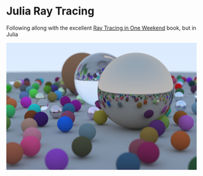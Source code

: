 # Julia Ray Tracing

Following allong with the excellent [Ray Tracing in One Weekend](https://raytracing.github.io/books/RayTracingInOneWeekend.html) book, but in Julia

![alt text](render.png)
